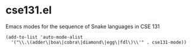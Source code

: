 # cse131.el

Emacs modes for the sequence of Snake languages in CSE 131

```elisp
(add-to-list 'auto-mode-alist
  '("\\.\(adder\|boa\|cobra\|diamond\|egg\|fdl\)\\'" . cse131-mode))
```
